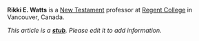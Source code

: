 **Rikki E. Watts** is a
[New Testament](New_Testament "New Testament") professor at
[Regent College](Regent_College "Regent College") in Vancouver,
Canada.

*This article is a **[stub](http://www.theopedia.com/Category:Theopedia_stubs "Category:Theopedia stubs")**. Please edit it to add information.*


